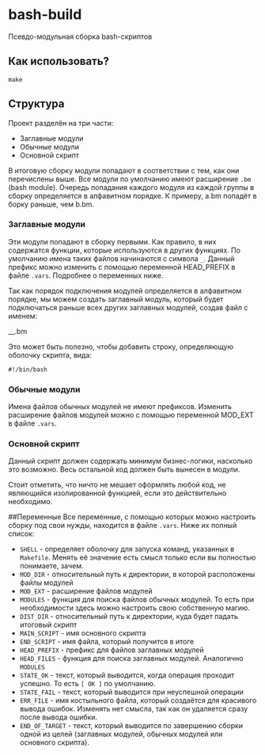 # bash-build
Псевдо-модульная сборка bash-скриптов
## Как использовать?
`make`

## Структура
Проект разделён на три части:

- Заглавные модули
- Обычные модули
- Основной скрипт

В итоговую сборку модули попадают в соответствии с тем, как они перечислены выше. Все модули по умолчанию имеют расширение `.bm` (bash module).
Очередь попадания каждого модуля из каждой группы в сборку определяется в алфавитном порядке. К примеру, a.bm попадёт в борку раньше, чем b.bm.

### Заглавные модули
Эти модули попадают в сборку первыми. Как правило, в них содержатся функции, которые используются в других функциях. 
По умолчанию имена таких файлов начинаются c символа `_`. Данный префикс можно изменить с помощью переменной HEAD_PREFIX в файле `.vars`.
Подробнее о переменных ниже.

Так как порядок подключения модулей определяется в алфавитном порядке, мы можем создать заглавный модуль, который будет подключаться
раньше всех других заглавных модулей, создав файл с именем:

__.bm

Это может быть полезно, чтобы добавить строку, определяющую оболочку скрипта, вида:

`#!/bin/bash`

### Обычные модули
Имена файлов обычных модулей не имеют префиксов.
Изменить расширение файлов модулей можно с помощью переменной MOD_EXT в файле `.vars`.

### Основной скрипт
Данный скрипт должен содержать минимум бизнес-логики, насколько это возможно. Весь остальной код должен быть вынесен в модули. 

Стоит отметить, что ничто не мешает оформлять любой код, не являющийся изолированной функцией, если это действительно необходимо.

##Переменные
Все переменные, с помощью которых можно настроить сборку под свои нужды, находится в файле `.vars`. Ниже их полный список:

- `SHELL` - определяет оболочку для запуска команд, указанных в `Makefile`. Менять её значение есть смысл только если вы полностью понимаете, зачем.
- `MOD_DIR` - относительный путь к директории, в которой расположены файлы модулей
- `MOD_EXT` - расширение файлов модулей
- `MODULES` - функция для поиска файлов обычных модулей. То есть при необходимости здесь можно настроить свою собственную магию.
- `DIST_DIR` - относительный путь к директории, куда будет падать итоговый скрипт
- `MAIN_SCRIPT` - имя основного скрипта
- `END_SCRIPT` - имя файла, который получится в итоге
- `HEAD_PREFIX` - префикс для файлов заглавных модулей
- `HEAD_FILES` - функция для поиска заглавных модулей. Аналогично `MODULES`
- `STATE_OK` - текст, который выводится, когда операция проходит успешно. То есть `[ OK ]` по умолчанию.
- `STATE_FAIL` - текст, который выводится при неуспешной операции
- `ERR_FILE` - имя костыльного файла, который создаётся для красивого вывода ошибок. Изменять нет смысла, так как он удаляется сразу после вывода ошибки.
- `END_OF_TARGET` - текст, который выводится по завершению сборки одной из целей (заглавных модулей, обычных модулей или основного скрипта).
